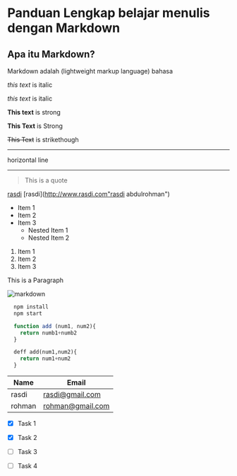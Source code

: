 # Panduan Lengkap belajar menulis dengan Markdown

## Apa itu Markdown?
<p> Markdown adalah (lightweight markup language) bahasa 

<!-- Italics -->
*this text* is italic

_this text_  is italic

<!-- Strong -->
**This text** is strong

__This Text__ is Strong


<!-- Strikethrough -->

~~This Text~~ is strikethough

<!-- Italics -->

---
horizontal line

___


<!-- blockquote -->
> This is a quote

<!-- links -->
[rasdi](http://www.rasdi.com)
[rasdi](http://www.rasdi.com"rasdi abdulrohman")

<!-- un order List -->
* Item 1
* Item 2
* Item 3
  * Nested Item 1
  * Nested Item 2

<!-- Order List -->

1. Item 1
1. Item 2
2. Item 3
  

<!-- Inline Code Block -->
<p> This is a Paragraph </p>

<!-- Images -->

![markdown](http://markdown-here.com/img/icon222.png)


<!-- Github Markdown -->

<!-- Code Block -->
```bash
  npm install
  npm start

```

``` javascript
  function add (num1, num2){
    return numb1+numb2
  }
```
```python
  deff add(num1,num2){
    return num1+num2
  }
```

<!-- Tables -->
| Name   | Email            |
| ------ | ---------------- |
| rasdi  | rasdi@gmail.com  |
| rohman | rohman@gmail.com |

<!-- Task Lists -->
* [x] Task 1
* [x] Task 2
* [ ] Task 3
* [ ] Task 4


